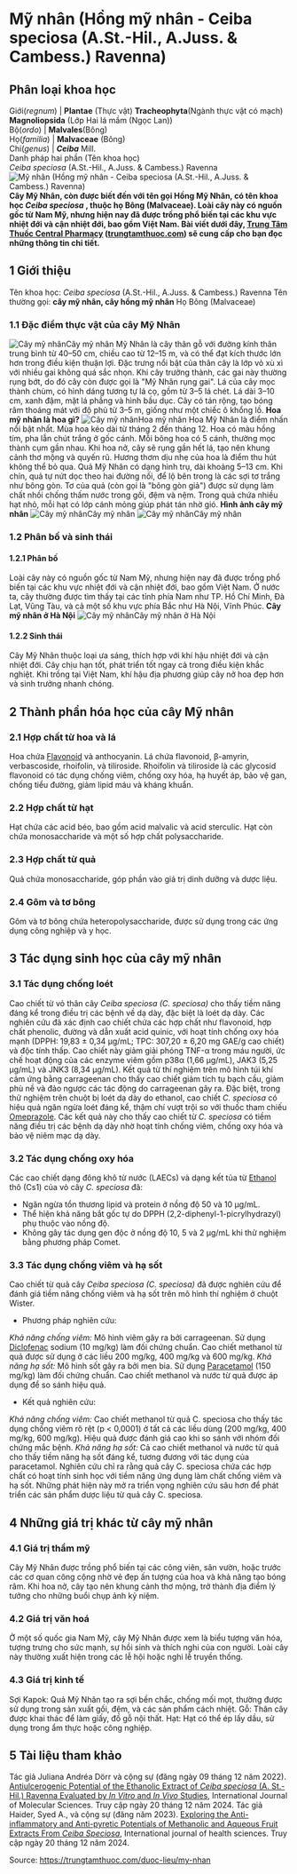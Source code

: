 # Mỹ nhân (Hồng mỹ nhân - Ceiba speciosa (A.St.-Hil., A.Juss. & Cambess.) Ravenna)

Phân loại khoa học  
---  
Giới(_regnum_) |  **Plantae** (Thực vật) **Tracheophyta**(Ngành thực vật có mạch) **Magnoliopsida** (Lớp Hai lá mầm (Ngọc Lan))  
Bộ(_ordo_) | **Malvales**(Bông)  
Họ(_familia_) | **Malvaceae** (Bông)  
Chi(_genus_) | _**Ceiba**_ Mill.  
Danh pháp hai phần (Tên khoa học)  
_Ceiba speciosa_ (A.St.-Hil., A.Juss. & Cambess.) Ravenna  
![Mỹ nhân \(Hồng mỹ nhân - Ceiba speciosa \(A.St.-Hil., A.Juss. & Cambess.\) Ravenna\) ](https://trungtamthuoc.com/images/others/cay-my-nhan-2-3201.jpg)
**Cây Mỹ Nhân, còn được biết đến với tên gọi Hồng Mỹ Nhân, có tên khoa học _Ceiba speciosa_ , thuộc họ Bông (Malvaceae). Loài cây này có nguồn gốc từ Nam Mỹ, nhưng hiện nay đã được trồng phổ biến tại các khu vực nhiệt đới và cận nhiệt đới, bao gồm Việt Nam. Bài viết dưới đây, [Trung Tâm Thuốc Central Pharmacy](https://trungtamthuoc.com/ "Trung Tâm Thuốc Central Pharmacy") ([trungtamthuoc.com](https://trungtamthuoc.com/ "trungtamthuoc.com")) sẽ cung cấp cho bạn đọc những thông tin chi tiết.**
##  1 Giới thiệu
Tên khoa học: _Ceiba speciosa_ (A.St.-Hil., A.Juss. & Cambess.) Ravenna
Tên thường gọi: **cây mỹ nhân, cây hồng mỹ nhân**
Họ Bông (Malvaceae)
### 1.1 Đặc điểm thực vật của cây Mỹ Nhân
![Cây mỹ nhân](https://trungtamthuoc.com/images/item/cay-my-nhan-4.jpg)Cây mỹ nhân
Mỹ Nhân là cây thân gỗ với đường kính thân trung bình từ 40–50 cm, chiều cao từ 12–15 m, và có thể đạt kích thước lớn hơn trong điều kiện thuận lợi. Đặc trưng nổi bật của thân cây là lớp vỏ xù xì với nhiều gai không quá sắc nhọn. Khi cây trưởng thành, các gai này thường rụng bớt, do đó cây còn được gọi là "Mỹ Nhân rụng gai".
Lá của cây mọc thành chùm, có hình dáng tương tự lá cọ, gồm từ 3–5 lá chét. Lá dài 3–10 cm, xanh đậm, mặt lá phẳng và hình bầu dục. Cây có tán rộng, tạo bóng râm thoáng mát với độ phủ từ 3–5 m, giống như một chiếc ô khổng lồ.
**Hoa mỹ nhân là hoa gì?**
![Cây mỹ nhân](https://trungtamthuoc.com/images/item/cay-my-nhan-5.jpg)Hoa mỹ nhân
Hoa Mỹ Nhân là điểm nhấn nổi bật nhất. Mùa hoa kéo dài từ tháng 2 đến tháng 12. Hoa có màu hồng tím, pha lẫn chút trắng ở gốc cánh. Mỗi bông hoa có 5 cánh, thường mọc thành cụm gần nhau. Khi hoa nở, cây sẽ rụng gần hết lá, tạo nên khung cảnh thơ mộng và quyến rũ. Hương thơm dịu nhẹ của hoa là điểm thu hút không thể bỏ qua.
Quả Mỹ Nhân có dạng hình trụ, dài khoảng 5–13 cm. Khi chín, quả tự nứt dọc theo hai đường nối, để lộ bên trong là các sợi tơ trắng như bông gòn. Tơ của quả (còn gọi là "bông gòn giả") được sử dụng làm chất nhồi chống thấm nước trong gối, đệm và nệm. Trong quả chứa nhiều hạt nhỏ, mỗi hạt có lớp cánh mỏng giúp phát tán nhờ gió. 
**Hình ảnh cây mỹ nhân**
![Cây mỹ nhân](https://trungtamthuoc.com/images/item/cay-my-nhan-6.jpg)Cây mỹ nhân
![Cây mỹ nhân](https://trungtamthuoc.com/images/item/cay-my-nhan-7.jpg)Cây mỹ nhân
### 1.2 Phân bố và sinh thái
#### 1.2.1 Phân bố
Loài cây này có nguồn gốc từ Nam Mỹ, nhưng hiện nay đã được trồng phổ biến tại các khu vực nhiệt đới và cận nhiệt đới, bao gồm Việt Nam. Ở nước ta, cây thường được tìm thấy tại các tỉnh phía Nam như TP. Hồ Chí Minh, Đà Lạt, Vũng Tàu, và cả một số khu vực phía Bắc như Hà Nội, Vĩnh Phúc.
**Cây mỹ nhân ở Hà Nội**
![Cây mỹ nhân](https://trungtamthuoc.com/images/item/cay-my-nhan-3.jpg)Cây mỹ nhân ở Hà Nội
#### 1.2.2 Sinh thái
Cây Mỹ Nhân thuộc loại ưa sáng, thích hợp với khí hậu nhiệt đới và cận nhiệt đới. Cây chịu hạn tốt, phát triển tốt ngay cả trong điều kiện khắc nghiệt. Khi trồng tại Việt Nam, khí hậu địa phương giúp cây nở hoa đẹp hơn và sinh trưởng nhanh chóng.
##  2 Thành phần hóa học của cây Mỹ nhân
### 2.1 Hợp chất từ hoa và lá
Hoa chứa [Flavonoid](https://trungtamthuoc.com/hoat-chat/flavonoid "Flavonoid") và anthocyanin.
Lá chứa flavonoid, β-amyrin, verbascoside, rhoifolin, và tiliroside.
Rhoifolin và tiliroside là các glycosid flavonoid có tác dụng chống viêm, chống oxy hóa, hạ huyết áp, bảo vệ gan, chống tiểu đường, giảm lipid máu và kháng khuẩn.
### 2.2 Hợp chất từ hạt
Hạt chứa các acid béo, bao gồm acid malvalic và acid sterculic.
Hạt còn chứa monosaccharide và một số hợp chất polysaccharide.
### 2.3 Hợp chất từ quả
Quả chứa monosaccharide, góp phần vào giá trị dinh dưỡng và dược liệu.
### 2.4 Gôm và tơ bông
Gôm và tơ bông chứa heteropolysaccharide, được sử dụng trong các ứng dụng công nghiệp và y học.
##  3 Tác dụng sinh học của cây mỹ nhân
### 3.1 Tác dụng chống loét
Cao chiết từ vỏ thân cây _Ceiba speciosa (C. speciosa)_ cho thấy tiềm năng đáng kể trong điều trị các bệnh về dạ dày, đặc biệt là loét dạ dày. Các nghiên cứu đã xác định cao chiết chứa các hợp chất như flavonoid, hợp chất phenolic, đường và dẫn xuất acid quinic, với hoạt tính chống oxy hóa mạnh (DPPH: 19,83 ± 0,34 µg/mL; TPC: 307,20 ± 6,20 mg GAE/g cao chiết) và độc tính thấp.
Cao chiết này giảm giải phóng TNF-α trong máu người, ức chế hoạt động của các enzyme viêm gồm p38α (1,66 µg/mL), JAK3 (5,25 µg/mL) và JNK3 (8,34 µg/mL). Kết quả từ thí nghiệm trên mô hình túi khí cảm ứng bằng carrageenan cho thấy cao chiết giảm tích tụ bạch cầu, giảm phù nề và đảo ngược các tác động do carrageenan gây ra.
Đặc biệt, trong thử nghiệm trên chuột bị loét dạ dày do ethanol, cao chiết _C. speciosa_ có hiệu quả ngăn ngừa loét đáng kể, thậm chí vượt trội so với thuốc tham chiếu [Omeprazole](https://trungtamthuoc.com/hoat-chat/omeprazole "Omeprazole"). Các kết quả này cho thấy cao chiết từ _C. speciosa_ có tiềm năng điều trị các bệnh dạ dày nhờ hoạt tính chống viêm, chống oxy hóa và bảo vệ niêm mạc dạ dày. 
### 3.2 Tác dụng chống oxy hóa
Các cao chiết dạng đông khô từ nước (LAECs) và dạng kết tủa từ [Ethanol](https://trungtamthuoc.com/hoat-chat/ethanol "Ethanol") thô (Cs1) của vỏ cây _C. speciosa_ đã:
  * Ngăn ngừa tổn thương lipid và protein ở nồng độ 50 và 10 µg/mL.
  * Thể hiện khả năng bắt gốc tự do DPPH (2,2-diphenyl-1-picrylhydrazyl) phụ thuộc vào nồng độ.
  * Không gây tác dụng gen độc ở nồng độ 10, 5 và 2 µg/mL khi thử nghiệm bằng phương pháp Comet.


### 3.3 Tác dụng chống viêm và hạ sốt
Cao chiết từ quả cây _Ceiba speciosa (C. speciosa)_ đã được nghiên cứu để đánh giá tiềm năng chống viêm và hạ sốt trên mô hình thí nghiệm ở chuột Wister.
  * Phương pháp nghiên cứu:


_Khả năng chống viêm:_
Mô hình viêm gây ra bởi carrageenan.
Sử dụng [Diclofenac](https://trungtamthuoc.com/hoat-chat/diclofenac "Diclofenac") sodium (10 mg/kg) làm đối chứng chuẩn.
Cao chiết methanol từ quả được sử dụng ở các liều 200 mg/kg, 400 mg/kg và 600 mg/kg.
_Khả năng hạ sốt:_
Mô hình sốt gây ra bởi men bia.
Sử dụng [Paracetamol](https://trungtamthuoc.com/hoat-chat/paracetamol "Paracetamol") (150 mg/kg) làm đối chứng chuẩn.
Cao chiết methanol và nước từ quả được áp dụng để so sánh hiệu quả.
  * Kết quả nghiên cứu:


_Khả năng chống viêm:_
Cao chiết methanol từ quả C. speciosa cho thấy tác dụng chống viêm rõ rệt (p < 0,0001) ở tất cả các liều dùng (200 mg/kg, 400 mg/kg, 600 mg/kg).
Hiệu quả được đánh giá cao khi so sánh với nhóm đối chứng mắc bệnh.
_Khả năng hạ sốt:_
Cả cao chiết methanol và nước từ quả cho thấy tiềm năng hạ sốt đáng kể, tương đương với tác dụng của paracetamol.
Nghiên cứu chỉ ra rằng quả cây C. speciosa chứa các hợp chất có hoạt tính sinh học với tiềm năng ứng dụng làm chất chống viêm và hạ sốt. Những phát hiện này mở ra triển vọng nghiên cứu sâu hơn để phát triển các sản phẩm dược liệu từ quả cây C. speciosa.
##  4 Những giá trị khác từ cây mỹ nhân
### 4.1 Giá trị thẩm mỹ
Cây Mỹ Nhân được trồng phổ biến tại các công viên, sân vườn, hoặc trước các cơ quan công cộng nhờ vẻ đẹp ấn tượng của hoa và khả năng tạo bóng râm. Khi hoa nở, cây tạo nên khung cảnh thơ mộng, trở thành địa điểm lý tưởng cho những buổi chụp ảnh kỷ niệm.
### 4.2 Giá trị văn hoá
Ở một số quốc gia Nam Mỹ, cây Mỹ Nhân được xem là biểu tượng văn hóa, tượng trưng cho sức mạnh, sự hồi sinh và thích nghi của con người. Loài cây này thường xuất hiện trong các lễ hội hoặc nghi lễ truyền thống.
### 4.3 Giá trị kinh tế
Sợi Kapok: Quả Mỹ Nhân tạo ra sợi bền chắc, chống mối mọt, thường được sử dụng trong sản xuất gối, đệm, và các sản phẩm cách nhiệt.
Gỗ: Thân cây được khai thác để làm giấy, đồ gỗ nội thất.
Hạt: Hạt có thể ép lấy dầu, sử dụng trong ẩm thực hoặc công nghiệp.
##  5 Tài liệu tham khảo
Tác giả Juliana Andréa Dörr và cộng sự (đăng ngày 09 tháng 12 năm 2022). [Antiulcerogenic Potential of the Ethanolic Extract of _Ceiba speciosa_ (A. St.-Hil.) Ravenna Evaluated by _In Vitro_ and _In Vivo_ Studies](https://doi.org/10.3390/ijms232415634), International Journal of Molecular Sciences. Truy cập ngày 20 tháng 12 năm 2024. 
Tác giả Haider, Syed A., và cộng sự (đăng năm 2023). [Exploring the Anti-inflammatory and Anti-pyretic Potentials of Methanolic and Aqueous Fruit Extracts From _Ceiba Speciosa_](https://doi.org/10.53730/ijhs.v7nS1.14462), International journal of health sciences. Truy cập ngày 20 tháng 12 năm 2024. 


Source: https://trungtamthuoc.com/duoc-lieu/my-nhan